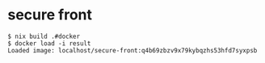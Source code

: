 # secure front

```console
$ nix build .#docker
$ docker load -i result
Loaded image: localhost/secure-front:q4b69zbzv9x79kybqzhs53hfd7syxpsb
```
